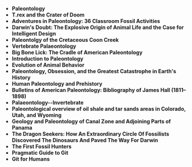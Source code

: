 <ul>
                                <li><b><a target="_blank" href="https://github.com/manjunath5496/Git-Books/blob/master/git(1).pdf" style="text-decoration:none;">Paleontology </a></b></li>
                                <li><b><a target="_blank" href="https://github.com/manjunath5496/Git-Books/blob/master/git(2).pdf" style="text-decoration:none;">T.rex and the Crater of Doom</a></b></li>
                                <li><b><a target="_blank" href="https://github.com/manjunath5496/Git-Books/blob/master/git(3).pdf" style="text-decoration:none;">Adventures in Paleontology: 36 Classroom Fossil Activities</a></b></li>
                               
<li><b><a target="_blank" href="https://github.com/manjunath5496/Git-Books/blob/master/git(4).pdf" style="text-decoration:none;">Darwin's Doubt: The Explosive Origin of Animal Life and the Case for Intelligent Design</a></b></li>
                                <li><b><a target="_blank" href="https://github.com/manjunath5496/Git-Books/blob/master/git(5).pdf" style="text-decoration:none;"> Paleontolgy of the Cretaceous Coon Creek </a></b></li>
                                
 <li><b><a target="_blank" href="https://github.com/manjunath5496/Git-Books/blob/master/git(6).pdf" style="text-decoration:none;">Vertebrate Palaeontology</a></b></li>
                          
<li><b><a target="_blank" href="https://github.com/manjunath5496/Git-Books/blob/master/git(7).pdf" style="text-decoration:none;">Big
Bone Lick: The Cradle of American Paleontology </a></b></li>
                                <li><b><a target="_blank" href="https://github.com/manjunath5496/Git-Books/blob/master/git(8).pdf" style="text-decoration:none;">Introduction to Paleontology</a></b></li>
                                <li><b><a target="_blank" href="https://github.com/manjunath5496/Git-Books/blob/master/git(9).pdf" style="text-decoration:none;">Evolution of Animal Behavior </a></b></li>
                                
<li><b><a target="_blank" href="https://github.com/manjunath5496/Git-Books/blob/master/git(10).pdf" style="text-decoration:none;">Paleontology, Obsession, and the Greatest Catastrophe in Earth's History</a></b></li>  
        
<li><b><a target="_blank" href="https://github.com/manjunath5496/Git-Books/blob/master/git(11).pdf" style="text-decoration:none;">Human Paleontology and Prehistory </a></b></li>
                                <li><b><a target="_blank" href="https://github.com/manjunath5496/Git-Books/blob/master/git(12).pdf" style="text-decoration:none;"> Bulletins of American Paleontology: Bibliography of James Hall (1811–1898)</a></b></li>
 <li><b><a target="_blank" href="https://github.com/manjunath5496/Git-Books/blob/master/git(14).pdf" style="text-decoration:none;">Palaeontology--Invertebrate</a></b></li> 
 <li><b><a target="_blank" href="https://github.com/manjunath5496/Git-Books/blob/master/git(15).pdf" style="text-decoration:none;">Paleontological overview of oil shale and tar sands areas in Colorado, Utah, and Wyoming</a></b></li>

  
 <li><b><a target="_blank" href="https://github.com/manjunath5496/Git-Books/blob/master/git(16).pdf" style="text-decoration:none;">Geology and Paleontology of Canal Zone and Adjoining Parts of Panama</a></b></li>
                                <li><b><a target="_blank" href="https://github.com/manjunath5496/Git-Books/blob/master/git(17).pdf" style="text-decoration:none;">The Dragon Seekers: How An Extraordinary Circle Of Fossilists Discovered The Dinosaurs And Paved The Way For Darwin </a></b></li>
                                
  <li><b><a target="_blank" href="https://github.com/manjunath5496/Git-Books/blob/master/git(18).pdf" style="text-decoration:none;">The First Fossil Hunters</a></b></li>
                                <li><b><a target="_blank" href="https://github.com/manjunath5496/Git-Books/blob/master/git(19).pdf" style="text-decoration:none;">Pragmatic Guide to Git </a></b></li>
         <li><b><a target="_blank" href="https://github.com/manjunath5496/Git-Books/blob/master/git(20).pdf" style="text-decoration:none;">Git for Humans </a></b></li>                                                           
                                
                                
                                
                                
                                
                                
                                
                                
 
 </ul>
